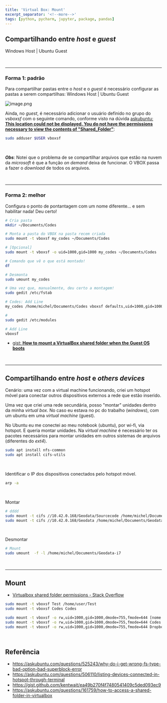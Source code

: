```yaml
---
title: 'Virtual Box: Mount'
excerpt_separator: '<!--more-->'
tags: [python, pycharm, jupyter, package, pandas]
---
```


## Compartilhando entre _host_ e _guest_

Windows Host | Ubuntu Guest

<br>

---

### Forma 1: padrão

Para compartilhar pastas entre o _host_ e o _guest_ é necessário configurar as pastas a serem compartilhas:
Windows Host | Ubuntu Guest

![image.png](https://i.imgur.com/WYtxNTy.png)

Ainda, no _guest_, é necessário adicionar o usuário definido no grupo do _vsboxsf_ com o seguinte comando, conforme visto na dúvida
[askubuntu: **This location could not be displayed. You do not have the permissions necessary to view the contents of "Shared_Folder"**](https://askubuntu.com/questions/890729/this-location-could-not-be-displayed-you-do-not-have-the-permissions-necessary):

```bash
sudo adduser $USER vboxsf
```

<br>

**_Obs_**: Notei que o problema de se compartilhar arquivos que estão na nuvem da _microsoft_ é que a função _on demand_ deixa de funcionar. O VBOX passa a fazer o _download_ de todos os arquivos.

<br>

---

### Forma 2: melhor

Configura o ponto de pontantagem com um nome diferente... e sem habilitar nada! Deu certo!

```bash
# Cria pasta
mkdir ~/Documents/Codes

# Monta a pasta do VBOX na pasta recem criada
sudo mount -t vboxsf my_codes ~/Documents/Codes

# [Opcional]
sudo mount -t vboxsf -o uid=1000,gid=1000 my_codes ~/Documents/Codes

# Comando que vê o que está montado!
df

# Desmonta
sudo umount my_codes
```

```bash
# Uma vez que, manualmente, deu certo a montagem!
sudo gedit /etc/fstab

# Codes: Add Line
my_codes /home/michel/Documents/Codes vboxsf defaults,uid=1000,gid=1000,umask=0022 0 0

#
sudo gedit /etc/modules

# Add Line
vboxsf
```

- [gist: **How to mount a VirtualBox shared folder when the Guest OS boots**](https://gist.github.com/kentwait/ea49b270f4f7480541409c5ded093ec9)

<br>

---

## Compartilhando entre _host_ e _others devices_

Cenário: uma vez com a virtual machine funcionando, criei um hotspot móvel para conectar outros dispositivos externos a rede que estão inserido.

Uma vez que criei uma rede secundária, posso "montar" unidades dentro da minha _virtual box_.
No caso eu estava no pc do trabalho (_windows_), com um ubuntu em uma _virtual machine_ (guest).

No Ubuntu eu me conectei ao meu notebook (ubuntu), por wi-fi, via hotspot. E queria montar unidades.
Na _virtual machine_ é necessário ter os pacotes necessários para montar unidades em outros sistemas de arquivos (diferentes do _ext4_).

```bash
sudo apt install nfs-common
sudo apt install cifs-utils
```

<br>

Identificar o IP dos dispositivos conectados pelo hotspot móvel.

```bash
arp -a
```

<br>

Montar

```bash
# dddd
sudo mount -t cifs //10.42.0.168/Geodata/Sourcecode /home/michel/Documents/Geodata-i7 -o username=michel
sudo mount -t cifs //10.42.0.168/Geodata /home/michel/Documents/Geodata-i7 -o uid=1000,username=michel,password=*****
```

<br>

Desmontar

```bash
# Mount
sudo umount  -f -l /home/michel/Documents/Geodata-i7
```

<br>

---

## Mount

- [Virtualbox shared folder permissions - Stack Overflow](https://stackoverflow.com/questions/26740113/virtualbox-shared-folder-permissions)

```bash
sudo mount -t vboxsf Test /home/user/Test
sudo mount -t vboxsf Codes Codes

sudo mount -t vboxsf -o rw,uid=1000,gid=1000,dmode=755,fmode=644 [nome no VBOX] [caminho no host]
sudo mount -t vboxsf -o rw,uid=1000,gid=1000,dmode=755,fmode=644 Codes /media/Codes/
sudo mount -t vboxsf -o rw,uid=1000,gid=1000,dmode=755,fmode=644 Dropbox ~/Dropbox/
```

<br>

## Referência

- https://askubuntu.com/questions/525243/why-do-i-get-wrong-fs-type-bad-option-bad-superblock-error
- https://askubuntu.com/questions/506110/listing-devices-connected-in-hotspot-through-terminal
- https://gist.github.com/kentwait/ea49b270f4f7480541409c5ded093ec9
- https://askubuntu.com/questions/161759/how-to-access-a-shared-folder-in-virtualbox
